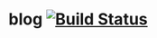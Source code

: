 blog [![Build Status](https://travis-ci.org/sabrinaluo/blog.svg?branch=master)](https://travis-ci.org/sabrinaluo/blog)
====

